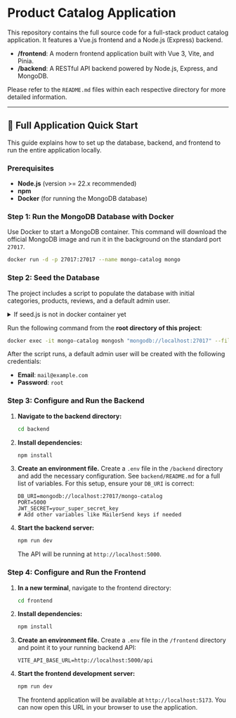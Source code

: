 # Product Catalog Application

This repository contains the full source code for a full-stack product catalog application. It features a Vue.js frontend and a Node.js (Express) backend.

- **/frontend**: A modern frontend application built with Vue 3, Vite, and Pinia.
- **/backend**: A RESTful API backend powered by Node.js, Express, and MongoDB.

Please refer to the `README.md` files within each respective directory for more detailed information.

---

## 🚀 Full Application Quick Start

This guide explains how to set up the database, backend, and frontend to run the entire application locally.

### Prerequisites

-   **Node.js** (version >= 22.x recommended)
-   **npm**
-   **Docker** (for running the MongoDB database)

### Step 1: Run the MongoDB Database with Docker

Use Docker to start a MongoDB container. This command will download the official MongoDB image and run it in the background on the standard port `27017`.

```sh
docker run -d -p 27017:27017 --name mongo-catalog mongo
```

### Step 2: Seed the Database

The project includes a script to populate the database with initial categories, products, reviews, and a default admin user.

<details>
    <summary>If seed.js is not in docker container yet</summary>
    
    Run the following command from the **root directory of this project**:
    ```sh
    docker cp seed.js mongo-catalog:/seed.js
    ```
    
</details>

Run the following command from the **root directory of this project**:

```sh
docker exec -it mongo-catalog mongosh "mongodb://localhost:27017" --file seed.js
```

After the script runs, a default admin user will be created with the following credentials:
-   **Email**: `mail@example.com`
-   **Password**: `root`

### Step 3: Configure and Run the Backend

1.  **Navigate to the backend directory:**
    ```sh
    cd backend
    ```
2.  **Install dependencies:**
    ```sh
    npm install
    ```
3.  **Create an environment file.** Create a `.env` file in the `/backend` directory and add the necessary configuration. See `backend/README.md` for a full list of variables. For this setup, ensure your `DB_URI` is correct:
    ```env
    DB_URI=mongodb://localhost:27017/mongo-catalog
    PORT=5000
    JWT_SECRET=your_super_secret_key
    # Add other variables like MailerSend keys if needed
    ```
4.  **Start the backend server:**
    ```sh
    npm run dev
    ```
    The API will be running at `http://localhost:5000`.

### Step 4: Configure and Run the Frontend

1.  **In a new terminal**, navigate to the frontend directory:
    ```sh
    cd frontend
    ```
2.  **Install dependencies:**
    ```sh
    npm install
    ```
3.  **Create an environment file.** Create a `.env` file in the `/frontend` directory and point it to your running backend API:
    ```env
    VITE_API_BASE_URL=http://localhost:5000/api
    ```
4.  **Start the frontend development server:**
    ```sh
    npm run dev
    ```
    The frontend application will be available at `http://localhost:5173`. You can now open this URL in your browser to use the application.
